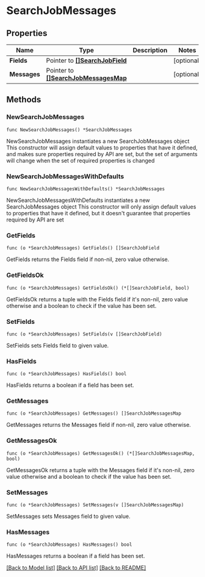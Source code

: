 # SearchJobMessages

## Properties

Name | Type | Description | Notes
------------ | ------------- | ------------- | -------------
**Fields** | Pointer to [**[]SearchJobField**](SearchJobField.md) |  | [optional] 
**Messages** | Pointer to [**[]SearchJobMessagesMap**](SearchJobMessagesMap.md) |  | [optional] 

## Methods

### NewSearchJobMessages

`func NewSearchJobMessages() *SearchJobMessages`

NewSearchJobMessages instantiates a new SearchJobMessages object
This constructor will assign default values to properties that have it defined,
and makes sure properties required by API are set, but the set of arguments
will change when the set of required properties is changed

### NewSearchJobMessagesWithDefaults

`func NewSearchJobMessagesWithDefaults() *SearchJobMessages`

NewSearchJobMessagesWithDefaults instantiates a new SearchJobMessages object
This constructor will only assign default values to properties that have it defined,
but it doesn't guarantee that properties required by API are set

### GetFields

`func (o *SearchJobMessages) GetFields() []SearchJobField`

GetFields returns the Fields field if non-nil, zero value otherwise.

### GetFieldsOk

`func (o *SearchJobMessages) GetFieldsOk() (*[]SearchJobField, bool)`

GetFieldsOk returns a tuple with the Fields field if it's non-nil, zero value otherwise
and a boolean to check if the value has been set.

### SetFields

`func (o *SearchJobMessages) SetFields(v []SearchJobField)`

SetFields sets Fields field to given value.

### HasFields

`func (o *SearchJobMessages) HasFields() bool`

HasFields returns a boolean if a field has been set.

### GetMessages

`func (o *SearchJobMessages) GetMessages() []SearchJobMessagesMap`

GetMessages returns the Messages field if non-nil, zero value otherwise.

### GetMessagesOk

`func (o *SearchJobMessages) GetMessagesOk() (*[]SearchJobMessagesMap, bool)`

GetMessagesOk returns a tuple with the Messages field if it's non-nil, zero value otherwise
and a boolean to check if the value has been set.

### SetMessages

`func (o *SearchJobMessages) SetMessages(v []SearchJobMessagesMap)`

SetMessages sets Messages field to given value.

### HasMessages

`func (o *SearchJobMessages) HasMessages() bool`

HasMessages returns a boolean if a field has been set.


[[Back to Model list]](../README.md#documentation-for-models) [[Back to API list]](../README.md#documentation-for-api-endpoints) [[Back to README]](../README.md)


